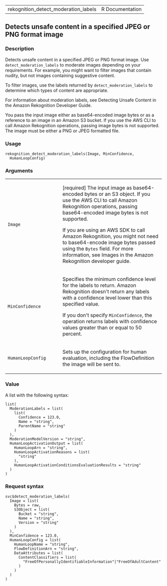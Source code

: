 <table style="width: 100%;">
<tbody>
<tr class="odd">
<td>rekognition_detect_moderation_labels</td>
<td style="text-align: right;">R Documentation</td>
</tr>
</tbody>
</table>

## Detects unsafe content in a specified JPEG or PNG format image

### Description

Detects unsafe content in a specified JPEG or PNG format image. Use
`detect_moderation_labels` to moderate images depending on your
requirements. For example, you might want to filter images that contain
nudity, but not images containing suggestive content.

To filter images, use the labels returned by `detect_moderation_labels`
to determine which types of content are appropriate.

For information about moderation labels, see Detecting Unsafe Content in
the Amazon Rekognition Developer Guide.

You pass the input image either as base64-encoded image bytes or as a
reference to an image in an Amazon S3 bucket. If you use the AWS CLI to
call Amazon Rekognition operations, passing image bytes is not
supported. The image must be either a PNG or JPEG formatted file.

### Usage

    rekognition_detect_moderation_labels(Image, MinConfidence,
      HumanLoopConfig)

### Arguments

<table>
<colgroup>
<col style="width: 35%" />
<col style="width: 65%" />
</colgroup>
<tbody>
<tr class="odd">
<td><code
id="rekognition_detect_moderation_labels_:_Image">Image</code></td>
<td><p>[required] The input image as base64-encoded bytes or an S3
object. If you use the AWS CLI to call Amazon Rekognition operations,
passing base64-encoded image bytes is not supported.</p>
<p>If you are using an AWS SDK to call Amazon Rekognition, you might not
need to base64-encode image bytes passed using the <code>Bytes</code>
field. For more information, see Images in the Amazon Rekognition
developer guide.</p></td>
</tr>
<tr class="even">
<td><code
id="rekognition_detect_moderation_labels_:_MinConfidence">MinConfidence</code></td>
<td><p>Specifies the minimum confidence level for the labels to return.
Amazon Rekognition doesn't return any labels with a confidence level
lower than this specified value.</p>
<p>If you don't specify <code>MinConfidence</code>, the operation
returns labels with confidence values greater than or equal to 50
percent.</p></td>
</tr>
<tr class="odd">
<td><code
id="rekognition_detect_moderation_labels_:_HumanLoopConfig">HumanLoopConfig</code></td>
<td><p>Sets up the configuration for human evaluation, including the
FlowDefinition the image will be sent to.</p></td>
</tr>
</tbody>
</table>

### Value

A list with the following syntax:

    list(
      ModerationLabels = list(
        list(
          Confidence = 123.0,
          Name = "string",
          ParentName = "string"
        )
      ),
      ModerationModelVersion = "string",
      HumanLoopActivationOutput = list(
        HumanLoopArn = "string",
        HumanLoopActivationReasons = list(
          "string"
        ),
        HumanLoopActivationConditionsEvaluationResults = "string"
      )
    )

### Request syntax

    svc$detect_moderation_labels(
      Image = list(
        Bytes = raw,
        S3Object = list(
          Bucket = "string",
          Name = "string",
          Version = "string"
        )
      ),
      MinConfidence = 123.0,
      HumanLoopConfig = list(
        HumanLoopName = "string",
        FlowDefinitionArn = "string",
        DataAttributes = list(
          ContentClassifiers = list(
            "FreeOfPersonallyIdentifiableInformation"|"FreeOfAdultContent"
          )
        )
      )
    )
